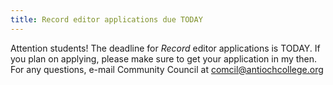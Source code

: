 ```yaml
---
title: Record editor applications due TODAY
---
```

Attention students! The deadline for *Record* editor applications is TODAY. If you plan on applying, please make sure to get your application in my then. For any questions, e-mail Community Council at [comcil@antiochcollege.org](mailto:comcil@antiochcollege.org)
